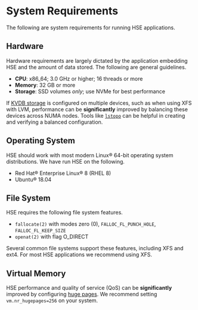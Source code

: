# System Requirements

The following are system requirements for running HSE applications.


## Hardware

Hardware requirements are largely dictated by the application embedding HSE
and the amount of data stored.  The following are general guidelines.

* **CPU**: x86_64; 3.0 GHz or higher; 16 threads or more
* **Memory**: 32 GB or more
* **Storage**: SSD volumes *only*; use NVMe for best performance

If [KVDB storage](storage.md) is configured on multiple devices, such
as when using XFS with LVM, performance can be **significantly** improved by
balancing these devices across NUMA nodes.
Tools like [`lstopo`](https://linux.die.net/man/1/lstopo) can
be helpful in creating and verifying a balanced configuration.


## Operating System

HSE should work with most modern Linux&reg; 64-bit operating system
distributions.  We have run HSE on the following.

* Red Hat&reg; Enterprise Linux&reg; 8 (RHEL 8)
* Ubuntu&reg; 18.04


## File System

HSE requires the following file system features.

* `fallocate(2)` with modes zero (0), `FALLOC_FL_PUNCH_HOLE`,
`FALLOC_FL_KEEP_SIZE`
* `openat(2)` with flag O_DIRECT

Several common file systems support these features, including XFS and ext4.
For most HSE applications we recommend using XFS.


## Virtual Memory

HSE performance and quality of service (QoS) can be **significantly**
improved by configuring
[huge pages](https://www.kernel.org/doc/Documentation/vm/hugetlbpage.txt).
We recommend setting `vm.nr_hugepages=256` on your system.
